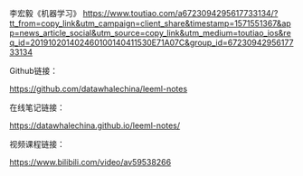 李宏毅《机器学习》
https://www.toutiao.com/a6723094295617733134/?tt_from=copy_link&utm_campaign=client_share&timestamp=1571551367&app=news_article_social&utm_source=copy_link&utm_medium=toutiao_ios&req_id=201910201402460100140411530E71A07C&group_id=6723094295617733134

Github链接：

https://github.com/datawhalechina/leeml-notes

在线笔记链接：

https://datawhalechina.github.io/leeml-notes/

视频课程链接：

https://www.bilibili.com/video/av59538266

